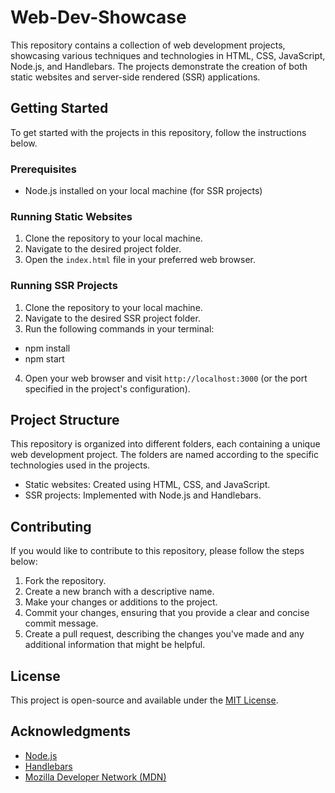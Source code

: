# Web-Dev-Showcase

This repository contains a collection of web development projects, showcasing various techniques and technologies in HTML, CSS, JavaScript, Node.js, and Handlebars. The projects demonstrate the creation of both static websites and server-side rendered (SSR) applications.

## Getting Started

To get started with the projects in this repository, follow the instructions below.

### Prerequisites

- Node.js installed on your local machine (for SSR projects)

### Running Static Websites

1. Clone the repository to your local machine.
2. Navigate to the desired project folder.
3. Open the `index.html` file in your preferred web browser.

### Running SSR Projects

1. Clone the repository to your local machine.
2. Navigate to the desired SSR project folder.
3. Run the following commands in your terminal:
  - npm install
  - npm start

4. Open your web browser and visit `http://localhost:3000` (or the port specified in the project's configuration).

## Project Structure

This repository is organized into different folders, each containing a unique web development project. The folders are named according to the specific technologies used in the projects.

- Static websites: Created using HTML, CSS, and JavaScript.
- SSR projects: Implemented with Node.js and Handlebars.

## Contributing

If you would like to contribute to this repository, please follow the steps below:

1. Fork the repository.
2. Create a new branch with a descriptive name.
3. Make your changes or additions to the project.
4. Commit your changes, ensuring that you provide a clear and concise commit message.
5. Create a pull request, describing the changes you've made and any additional information that might be helpful.

## License

This project is open-source and available under the [MIT License](https://opensource.org/licenses/MIT).

## Acknowledgments

- [Node.js](https://nodejs.org/)
- [Handlebars](https://handlebarsjs.com/)
- [Mozilla Developer Network (MDN)](https://developer.mozilla.org/)


